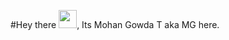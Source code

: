 #Hey there <img src="https://github.com/TheDudeThatCode/TheDudeThatCode/blob/master/Assets/Hi.gif" width="29px">, Its Mohan Gowda T aka MG here.
